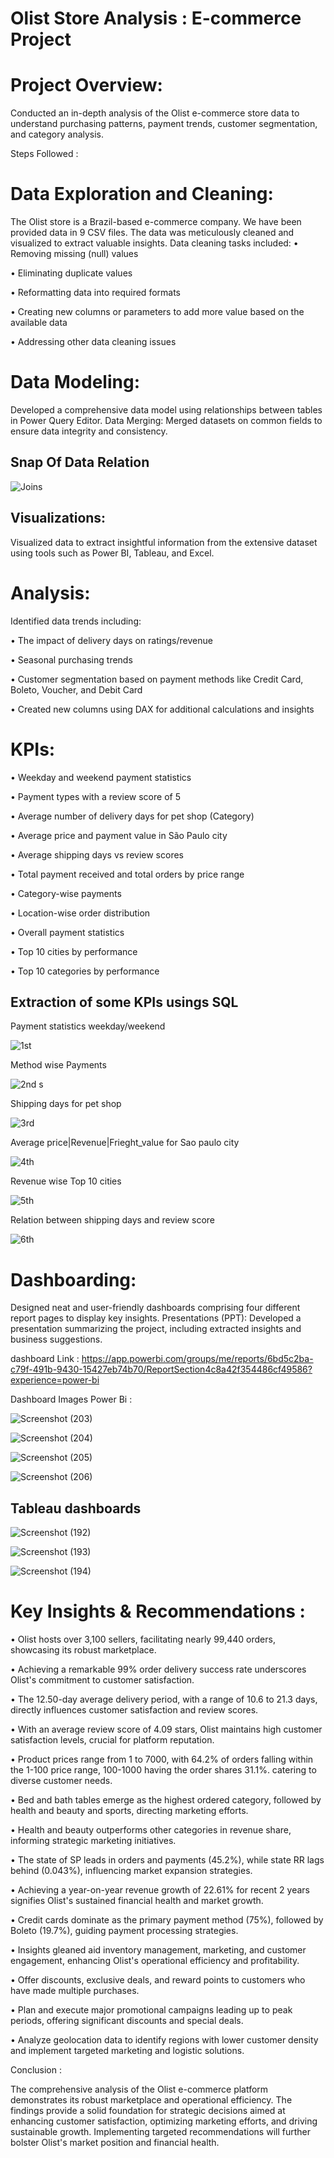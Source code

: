 # Olist Store Analysis : E-commerce Project


# Project Overview:
Conducted an in-depth analysis of the Olist e-commerce store data to understand purchasing patterns, payment trends, customer segmentation, and category analysis.

Steps Followed : 

# Data Exploration and Cleaning:

The Olist store is a Brazil-based e-commerce company. We have been provided data in 9 CSV files. The data was meticulously cleaned and visualized to extract valuable insights. Data cleaning tasks included:
•	Removing missing (null) values

•	Eliminating duplicate values

•	Reformatting data into required formats

•	Creating new columns or parameters to add more value based 
        on the available data

•	Addressing other data cleaning issues

# Data Modeling:
Developed a comprehensive data model using relationships between tables in Power Query Editor.
Data Merging: Merged datasets on common fields to ensure data integrity and consistency.

## Snap Of Data Relation 

![Joins](https://github.com/Tushar101qaz/Ecommerce-project-/assets/170803472/337c3fe4-e00d-4486-9972-18ae7878ca47)

## Visualizations:
Visualized data to extract insightful information from the extensive dataset using tools such as Power BI, Tableau, and Excel.

# Analysis:
Identified data trends including:

•	The impact of delivery days on ratings/revenue

•	Seasonal purchasing trends

•	Customer segmentation based on payment methods like Credit 
        Card, Boleto, Voucher, and Debit Card

•	Created new columns using DAX for additional 
        calculations and insights


# KPIs:

•	Weekday and weekend payment statistics

•	Payment types with a review score of 5

•	Average number of delivery days for pet shop (Category)

•	Average price and payment value in São Paulo city

•	Average shipping days vs review scores

•	Total payment received and total orders by price range

•   Category-wise payments

•	Location-wise order distribution

•	Overall payment statistics

•	Top 10 cities by performance

•	Top 10 categories by performance

##  Extraction of some KPIs usings SQL 
Payment statistics weekday/weekend

![1st ](https://github.com/Tushar101qaz/Ecommerce-project-/assets/170803472/8dce70bc-4bd9-4bc1-bcac-9a964a0ad472)

Method wise Payments 

![2nd s](https://github.com/Tushar101qaz/Ecommerce-project-/assets/170803472/ecbbe65b-1558-41c1-992d-782c17b19e46)

Shipping days for pet shop 

![3rd](https://github.com/Tushar101qaz/Ecommerce-project-/assets/170803472/9f43e732-fb8e-413c-9d18-2875667b9af9)

Average price|Revenue|Frieght_value for Sao paulo city 

![4th ](https://github.com/Tushar101qaz/Ecommerce-project-/assets/170803472/8434e894-0419-4508-80f2-441b272d2ae7)

Revenue wise Top 10 cities

![5th](https://github.com/Tushar101qaz/Ecommerce-project-/assets/170803472/3e84c4bd-3fe1-44af-8424-0739cb9e0d2b)

Relation between shipping days and review score 

![6th](https://github.com/Tushar101qaz/Ecommerce-project-/assets/170803472/4fa0083b-b45a-43d1-a4b9-f7c56b6385f7)

# Dashboarding:
Designed neat and user-friendly dashboards comprising four different report pages to display key insights.
Presentations (PPT): Developed a presentation summarizing the project, including extracted insights and business suggestions.

dashboard Link : 
https://app.powerbi.com/groups/me/reports/6bd5c2ba-c79f-491b-9430-15427eb74b70/ReportSection4c8a42f354486cf49586?experience=power-bi

Dashboard Images Power Bi :

![Screenshot (203)](https://github.com/Tushar101qaz/Ecommerce-project-/assets/170803472/5f411c07-c099-4fc7-a662-46874d91d004)

![Screenshot (204)](https://github.com/Tushar101qaz/Ecommerce-project-/assets/170803472/e8d61fe2-4a18-4964-b295-32f01478b764)

![Screenshot (205)](https://github.com/Tushar101qaz/Ecommerce-project-/assets/170803472/483b8394-1052-435d-ae94-9e6124cb0501)

![Screenshot (206)](https://github.com/Tushar101qaz/Ecommerce-project-/assets/170803472/d758bdb4-e4e7-453b-99bb-c00e8f23a592)

## Tableau dashboards 
![Screenshot (192)](https://github.com/Tushar101qaz/Ecommerce-project-/assets/170803472/48f3b0e9-a1cc-4c47-b348-dae44fe09689)


![Screenshot (193)](https://github.com/Tushar101qaz/Ecommerce-project-/assets/170803472/f56cb53b-1a8b-4c6d-950a-6982377ef435)


![Screenshot (194)](https://github.com/Tushar101qaz/Ecommerce-project-/assets/170803472/b2b2c9c6-f53a-4266-9951-638b0814d237)

# Key Insights & Recommendations :

•	Olist hosts over 3,100 sellers, facilitating nearly 99,440 orders, showcasing its robust marketplace.


•	Achieving a remarkable 99% order delivery success rate underscores Olist's commitment to customer satisfaction.


•	The 12.50-day average delivery period, with a range of 10.6 to 21.3 days, directly influences customer satisfaction and review scores.

•	With an average review score of 4.09 stars, Olist maintains high customer satisfaction levels, crucial for platform reputation.

•	Product prices range from 1 to 7000, with 64.2% of orders falling within the 1-100 price range, 100-1000 having the order shares 31.1%. catering to diverse customer needs.

•	Bed and bath tables emerge as the highest ordered category, followed by health and beauty and sports, directing marketing efforts.

•	Health and beauty outperforms other categories in revenue share, informing strategic marketing initiatives.

•	The state of SP leads in orders and payments (45.2%), while state RR lags behind (0.043%), influencing market expansion strategies.

•	Achieving a year-on-year revenue growth of 22.61% for recent 2 years signifies Olist's sustained financial health and market growth.

•	Credit cards dominate as the primary payment method (75%), followed by Boleto (19.7%), guiding payment processing strategies.

•	Insights gleaned aid inventory management, marketing, and customer engagement, enhancing Olist's operational efficiency and profitability.

•	Offer discounts, exclusive deals, and reward points to customers who have made multiple purchases.

•	Plan and execute major promotional campaigns leading up to peak periods, offering significant discounts and special deals.

•	Analyze geolocation data to identify regions with lower customer density and implement targeted marketing and logistic solutions.


Conclusion : 

The comprehensive analysis of the Olist e-commerce platform demonstrates its robust marketplace and operational efficiency. 
The findings provide a solid foundation for strategic decisions aimed at enhancing customer satisfaction, optimizing marketing efforts, and driving sustainable growth. Implementing targeted recommendations will further bolster Olist's market position and financial health.
